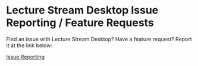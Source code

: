 # Lecture Stream Desktop Issue Reporting / Feature Requests

Find an issue with Lecture Stream Desktop? Have a feature request? Report it at the link below:

[Issue Reporting](https://github.com/Digital-Dusk/Lecture-Stream-Desktop/issues)
